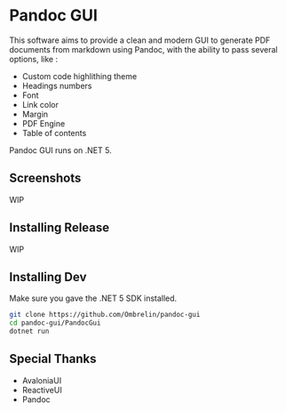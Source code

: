 # Pandoc GUI

This software aims to provide a clean and modern GUI to generate PDF documents from markdown using Pandoc, with the ability to pass several options, like : 

- Custom code highlithing theme
- Headings numbers
- Font
- Link color
- Margin
- PDF Engine
- Table of contents

Pandoc GUI runs on .NET 5.

## Screenshots

WIP

## Installing Release

WIP

## Installing Dev

Make sure you gave the .NET 5 SDK installed.

```bash
git clone https://github.com/Ombrelin/pandoc-gui
cd pandoc-gui/PandocGui
dotnet run
```

## Special Thanks

- AvaloniaUI
- ReactiveUI
- Pandoc

